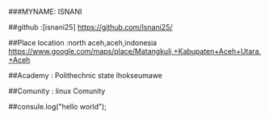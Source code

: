 ###MYNAME: ISNANI

##github :[isnani25] https://github.com/Isnani25/ 

##Place location :north aceh,aceh,indonesia https://www.google.com/maps/place/Matangkuli,+Kabupaten+Aceh+Utara,+Aceh 

##Academy : Polithechnic state lhokseumawe

##Comunity : linux Comunity

##consule.log("hello world");




